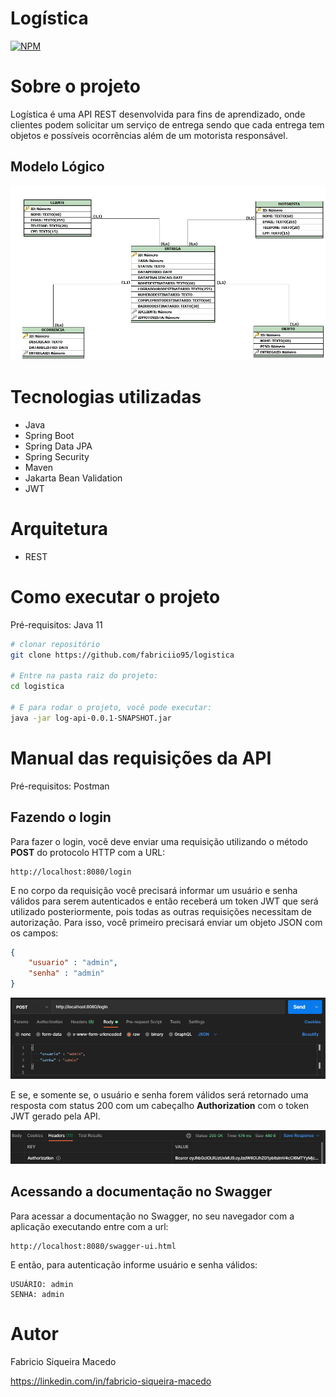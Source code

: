 # Logística
[![NPM](https://img.shields.io/github/license/fabriciio95/logistica)](https://github.com/fabriciio95/logistica/blob/main/LICENSE) 

# Sobre o projeto

Logística é uma API REST desenvolvida para fins de aprendizado, onde clientes podem solicitar um serviço de entrega sendo que cada entrega tem objetos e possíveis ocorrências além de um motorista responsável.

## Modelo Lógico
![Logico](https://github.com/fabriciio95/arquivos-read-me/blob/master/arquivos-rep-logistica/logico-logistica.jpg)

# Tecnologias utilizadas
- Java
- Spring Boot
- Spring Data JPA
- Spring Security
- Maven
- Jakarta Bean Validation
- JWT

# Arquitetura
- REST

# Como executar o projeto
Pré-requisitos: Java 11

```bash
# clonar repositório
git clone https://github.com/fabriciio95/logistica

# Entre na pasta raiz do projeto:
cd logistica

# E para rodar o projeto, você pode executar:
java -jar log-api-0.0.1-SNAPSHOT.jar
```
# Manual das requisições da API
Pré-requisitos: Postman

## Fazendo o login
Para fazer o login, você deve enviar uma requisição utilizando o método **POST** do protocolo HTTP com a URL:
```url
http://localhost:8080/login
```
E no corpo da requisição você precisará informar um usuário e senha válidos para serem autenticados e então receberá um token JWT que será utilizado posteriormente, pois todas as outras requisições necessitam de autorização. Para isso, você primeiro precisará enviar um objeto JSON com os campos:
```json
{
    "usuario" : "admin",
    "senha" : "admin"
}
```

![Login](https://github.com/fabriciio95/arquivos-read-me/blob/master/arquivos-rep-logistica/logar-request.png)

E se, e somente se, o usuário e senha forem válidos será retornado uma resposta com status 200 com um cabeçalho **Authorization** com o token JWT gerado pela API.

![Login](https://github.com/fabriciio95/arquivos-read-me/blob/master/arquivos-rep-logistica/logar-response.png)

## Acessando a documentação no Swagger
Para acessar a documentação no Swagger, no seu navegador com a aplicação executando entre com a url:
```url
http://localhost:8080/swagger-ui.html
```
E então, para autenticação informe usuário e senha válidos:
```text
USUÁRIO: admin
SENHA: admin
```

# Autor

Fabricio Siqueira Macedo

https://linkedin.com/in/fabricio-siqueira-macedo
